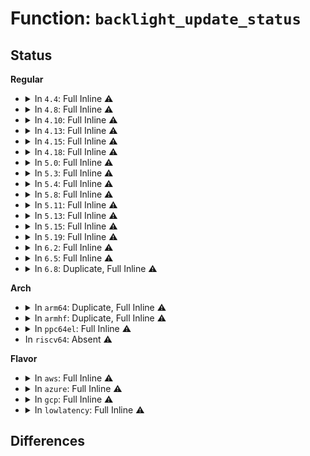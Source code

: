 # Function: <code>backlight_update_status</code>

## Status
<b>Regular</b>
<ul>
<li>
<details>
<summary>In <code>4.4</code>: Full Inline ⚠️</summary>

**Collision:** Unique Static

**Inline:** Full

**Transformation:** False

**Instances:**

```
In drivers/video/backlight/backlight.c (ffffffff8146b88e)
Location: include/linux/backlight.h:120
Inline: True
Inline callers:
  - drivers/video/backlight/backlight.c:backlight_suspend
  - drivers/video/backlight/backlight.c:backlight_resume
  - drivers/video/backlight/backlight.c:bl_power_store
  - drivers/video/backlight/backlight.c:brightness_store
  - drivers/video/backlight/backlight.c:fb_notifier_callback
```
</details>
</li>
<li>
<details>
<summary>In <code>4.8</code>: Full Inline ⚠️</summary>

**Collision:** Unique Static

**Inline:** Full

**Transformation:** False

**Instances:**

```
In drivers/video/backlight/backlight.c (ffffffff814b9d7e)
Location: include/linux/backlight.h:120
Inline: True
Inline callers:
  - drivers/video/backlight/backlight.c:backlight_resume
  - drivers/video/backlight/backlight.c:backlight_suspend
  - drivers/video/backlight/backlight.c:backlight_device_set_brightness
  - drivers/video/backlight/backlight.c:bl_power_store
  - drivers/video/backlight/backlight.c:fb_notifier_callback
```
</details>
</li>
<li>
<details>
<summary>In <code>4.10</code>: Full Inline ⚠️</summary>

**Collision:** Unique Static

**Inline:** Full

**Transformation:** False

**Instances:**

```
In drivers/video/backlight/backlight.c (ffffffff814dbd7b)
Location: include/linux/backlight.h:120
Inline: True
Inline callers:
  - drivers/video/backlight/backlight.c:backlight_resume
  - drivers/video/backlight/backlight.c:backlight_suspend
  - drivers/video/backlight/backlight.c:backlight_device_set_brightness
  - drivers/video/backlight/backlight.c:bl_power_store
  - drivers/video/backlight/backlight.c:fb_notifier_callback
```
</details>
</li>
<li>
<details>
<summary>In <code>4.13</code>: Full Inline ⚠️</summary>

**Collision:** Unique Static

**Inline:** Full

**Transformation:** False

**Instances:**

```
In drivers/video/backlight/backlight.c (ffffffff814e796b)
Location: include/linux/backlight.h:120
Inline: True
Inline callers:
  - drivers/video/backlight/backlight.c:backlight_resume
  - drivers/video/backlight/backlight.c:backlight_suspend
  - drivers/video/backlight/backlight.c:backlight_device_set_brightness
  - drivers/video/backlight/backlight.c:bl_power_store
  - drivers/video/backlight/backlight.c:fb_notifier_callback
```
</details>
</li>
<li>
<details>
<summary>In <code>4.15</code>: Full Inline ⚠️</summary>

**Collision:** Unique Static

**Inline:** Full

**Transformation:** False

**Instances:**

```
In drivers/video/backlight/backlight.c (ffffffff8151c46b)
Location: include/linux/backlight.h:121
Inline: True
Inline callers:
  - drivers/video/backlight/backlight.c:backlight_resume
  - drivers/video/backlight/backlight.c:backlight_suspend
  - drivers/video/backlight/backlight.c:backlight_device_set_brightness
  - drivers/video/backlight/backlight.c:bl_power_store
  - drivers/video/backlight/backlight.c:fb_notifier_callback
```
</details>
</li>
<li>
<details>
<summary>In <code>4.18</code>: Full Inline ⚠️</summary>

**Collision:** Unique Static

**Inline:** Full

**Transformation:** False

**Instances:**

```
In drivers/video/backlight/backlight.c (ffffffff8155213b)
Location: include/linux/backlight.h:117
Inline: True
Inline callers:
  - drivers/video/backlight/backlight.c:backlight_resume
  - drivers/video/backlight/backlight.c:backlight_suspend
  - drivers/video/backlight/backlight.c:backlight_device_set_brightness
  - drivers/video/backlight/backlight.c:bl_power_store
  - drivers/video/backlight/backlight.c:fb_notifier_callback
  - drivers/video/backlight/backlight.c:fb_notifier_callback
```
</details>
</li>
<li>
<details>
<summary>In <code>5.0</code>: Full Inline ⚠️</summary>

**Collision:** Unique Static

**Inline:** Full

**Transformation:** False

**Instances:**

```
In drivers/video/backlight/backlight.c (ffffffff815699cb)
Location: include/linux/backlight.h:116
Inline: True
Inline callers:
  - drivers/video/backlight/backlight.c:backlight_resume
  - drivers/video/backlight/backlight.c:backlight_suspend
  - drivers/video/backlight/backlight.c:backlight_device_set_brightness
  - drivers/video/backlight/backlight.c:bl_power_store
  - drivers/video/backlight/backlight.c:fb_notifier_callback
  - drivers/video/backlight/backlight.c:fb_notifier_callback
```
</details>
</li>
<li>
<details>
<summary>In <code>5.3</code>: Full Inline ⚠️</summary>

**Collision:** Unique Static

**Inline:** Full

**Transformation:** False

**Instances:**

```
In drivers/video/backlight/backlight.c (ffffffff8159a25b)
Location: include/linux/backlight.h:116
Inline: True
Inline callers:
  - drivers/video/backlight/backlight.c:backlight_resume
  - drivers/video/backlight/backlight.c:backlight_suspend
  - drivers/video/backlight/backlight.c:backlight_device_set_brightness
  - drivers/video/backlight/backlight.c:bl_power_store
  - drivers/video/backlight/backlight.c:fb_notifier_callback
  - drivers/video/backlight/backlight.c:fb_notifier_callback
```
</details>
</li>
<li>
<details>
<summary>In <code>5.4</code>: Full Inline ⚠️</summary>

**Collision:** Unique Static

**Inline:** Full

**Transformation:** False

**Instances:**

```
In drivers/video/backlight/backlight.c (ffffffff815bb66b)
Location: include/linux/backlight.h:124
Inline: True
Inline callers:
  - drivers/video/backlight/backlight.c:backlight_resume
  - drivers/video/backlight/backlight.c:backlight_suspend
  - drivers/video/backlight/backlight.c:backlight_device_set_brightness
  - drivers/video/backlight/backlight.c:bl_power_store
  - drivers/video/backlight/backlight.c:fb_notifier_callback
  - drivers/video/backlight/backlight.c:fb_notifier_callback
```
</details>
</li>
<li>
<details>
<summary>In <code>5.8</code>: Full Inline ⚠️</summary>

**Collision:** Unique Static

**Inline:** Full

**Transformation:** False

**Instances:**

```
In drivers/video/backlight/backlight.c (ffffffff8166559b)
Location: include/linux/backlight.h:124
Inline: True
Inline callers:
  - drivers/video/backlight/backlight.c:backlight_resume
  - drivers/video/backlight/backlight.c:backlight_suspend
  - drivers/video/backlight/backlight.c:backlight_device_set_brightness
  - drivers/video/backlight/backlight.c:bl_power_store
  - drivers/video/backlight/backlight.c:fb_notifier_callback
  - drivers/video/backlight/backlight.c:fb_notifier_callback
```
</details>
</li>
<li>
<details>
<summary>In <code>5.11</code>: Full Inline ⚠️</summary>

**Collision:** Unique Static

**Inline:** Full

**Transformation:** False

**Instances:**

```
In drivers/video/backlight/backlight.c (ffffffff8168621b)
Location: include/linux/backlight.h:347
Inline: True
Inline callers:
  - drivers/video/backlight/backlight.c:backlight_resume
  - drivers/video/backlight/backlight.c:backlight_suspend
  - drivers/video/backlight/backlight.c:backlight_device_set_brightness
  - drivers/video/backlight/backlight.c:bl_power_store
  - drivers/video/backlight/backlight.c:fb_notifier_callback
  - drivers/video/backlight/backlight.c:fb_notifier_callback
```
</details>
</li>
<li>
<details>
<summary>In <code>5.13</code>: Full Inline ⚠️</summary>

**Collision:** Unique Static

**Inline:** Full

**Transformation:** False

**Instances:**

```
In drivers/video/backlight/backlight.c (ffffffff8166901b)
Location: include/linux/backlight.h:347
Inline: True
Inline callers:
  - drivers/video/backlight/backlight.c:backlight_resume
  - drivers/video/backlight/backlight.c:backlight_suspend
  - drivers/video/backlight/backlight.c:backlight_device_set_brightness
  - drivers/video/backlight/backlight.c:bl_power_store
  - drivers/video/backlight/backlight.c:fb_notifier_callback
  - drivers/video/backlight/backlight.c:fb_notifier_callback
```
</details>
</li>
<li>
<details>
<summary>In <code>5.15</code>: Full Inline ⚠️</summary>

**Collision:** Unique Static

**Inline:** Full

**Transformation:** False

**Instances:**

```
In drivers/video/backlight/backlight.c (ffffffff816dc33b)
Location: include/linux/backlight.h:347
Inline: True
Inline callers:
  - drivers/video/backlight/backlight.c:backlight_resume
  - drivers/video/backlight/backlight.c:backlight_suspend
  - drivers/video/backlight/backlight.c:backlight_device_set_brightness
  - drivers/video/backlight/backlight.c:bl_power_store
  - drivers/video/backlight/backlight.c:fb_notifier_callback
  - drivers/video/backlight/backlight.c:fb_notifier_callback
```
</details>
</li>
<li>
<details>
<summary>In <code>5.19</code>: Full Inline ⚠️</summary>

**Collision:** Unique Static

**Inline:** Full

**Transformation:** False

**Instances:**

```
In drivers/video/backlight/backlight.c (ffffffff818060b1)
Location: include/linux/backlight.h:347
Inline: True
Inline callers:
  - drivers/video/backlight/backlight.c:backlight_resume
  - drivers/video/backlight/backlight.c:backlight_suspend
  - drivers/video/backlight/backlight.c:backlight_device_set_brightness
  - drivers/video/backlight/backlight.c:bl_power_store
  - drivers/video/backlight/backlight.c:fb_notifier_callback
  - drivers/video/backlight/backlight.c:fb_notifier_callback
```
</details>
</li>
<li>
<details>
<summary>In <code>6.2</code>: Full Inline ⚠️</summary>

**Collision:** Unique Static

**Inline:** Full

**Transformation:** False

**Instances:**

```
In drivers/video/backlight/backlight.c (ffffffff81934b01)
Location: include/linux/backlight.h:347
Inline: True
Inline callers:
  - drivers/video/backlight/backlight.c:backlight_resume
  - drivers/video/backlight/backlight.c:backlight_suspend
  - drivers/video/backlight/backlight.c:backlight_device_set_brightness
  - drivers/video/backlight/backlight.c:bl_power_store
  - drivers/video/backlight/backlight.c:fb_notifier_callback
  - drivers/video/backlight/backlight.c:fb_notifier_callback
```
</details>
</li>
<li>
<details>
<summary>In <code>6.5</code>: Full Inline ⚠️</summary>

**Collision:** Unique Static

**Inline:** Full

**Transformation:** False

**Instances:**

```
In drivers/video/backlight/backlight.c (ffffffff81978fc1)
Location: include/linux/backlight.h:347
Inline: True
Inline callers:
  - drivers/video/backlight/backlight.c:backlight_resume
  - drivers/video/backlight/backlight.c:backlight_suspend
  - drivers/video/backlight/backlight.c:backlight_device_set_brightness
  - drivers/video/backlight/backlight.c:bl_power_store
  - drivers/video/backlight/backlight.c:fb_notifier_callback
  - drivers/video/backlight/backlight.c:fb_notifier_callback
```
</details>
</li>
<li>
<details>
<summary>In <code>6.8</code>: Duplicate, Full Inline ⚠️</summary>

**Collision:** Static Duplication

**Inline:** Full

**Transformation:** False

**Instances:**

```
In drivers/video/backlight/backlight.c (ffffffff819c30e1)
Location: include/linux/backlight.h:347
Inline: True
Inline callers:
  - drivers/video/backlight/backlight.c:backlight_resume
  - drivers/video/backlight/backlight.c:backlight_suspend
  - drivers/video/backlight/backlight.c:backlight_device_set_brightness
  - drivers/video/backlight/backlight.c:bl_power_store
  - drivers/video/backlight/backlight.c:fb_notifier_callback
  - drivers/video/backlight/backlight.c:fb_notifier_callback
```
```
In drivers/gpu/drm/drm_panel.c (ffffffff81cb9786)
Location: include/linux/backlight.h:347
Inline: True
Inline callers:
  - drivers/gpu/drm/drm_panel.c:drm_panel_disable
  - drivers/gpu/drm/drm_panel.c:drm_panel_enable
```
</details>
</li>
</ul>
<b>Arch</b>
<ul>
<li>
<details>
<summary>In <code>arm64</code>: Duplicate, Full Inline ⚠️</summary>

**Collision:** Static Duplication

**Inline:** Full

**Transformation:** False

**Instances:**

```
In drivers/video/backlight/backlight.c (ffff80001074233c)
Location: include/linux/backlight.h:124
Inline: True
Inline callers:
  - drivers/video/backlight/backlight.c:backlight_resume
  - drivers/video/backlight/backlight.c:backlight_suspend
  - drivers/video/backlight/backlight.c:backlight_device_set_brightness
  - drivers/video/backlight/backlight.c:bl_power_store
  - drivers/video/backlight/backlight.c:fb_notifier_callback
  - drivers/video/backlight/backlight.c:fb_notifier_callback
```
```
In drivers/video/fbdev/amba-clcd.c (ffff80001075c32c)
Location: include/linux/backlight.h:124
Inline: True
Inline callers:
  - drivers/video/fbdev/amba-clcd.c:clcdfb_enable
  - drivers/video/fbdev/amba-clcd.c:clcdfb_disable
```
</details>
</li>
<li>
<details>
<summary>In <code>armhf</code>: Duplicate, Full Inline ⚠️</summary>

**Collision:** Static Duplication

**Inline:** Full

**Transformation:** False

**Instances:**

```
In drivers/video/backlight/backlight.c (c08c6cb0)
Location: include/linux/backlight.h:124
Inline: True
Inline callers:
  - drivers/video/backlight/backlight.c:backlight_resume
  - drivers/video/backlight/backlight.c:backlight_suspend
  - drivers/video/backlight/backlight.c:backlight_device_set_brightness
  - drivers/video/backlight/backlight.c:bl_power_store
  - drivers/video/backlight/backlight.c:fb_notifier_callback
  - drivers/video/backlight/backlight.c:fb_notifier_callback
```
```
In drivers/video/fbdev/amba-clcd.c (c08df58c)
Location: include/linux/backlight.h:124
Inline: True
Inline callers:
  - drivers/video/fbdev/amba-clcd.c:clcdfb_enable
  - drivers/video/fbdev/amba-clcd.c:clcdfb_disable
```
</details>
</li>
<li>
<details>
<summary>In <code>ppc64el</code>: Full Inline ⚠️</summary>

**Collision:** Unique Static

**Inline:** Full

**Transformation:** False

**Instances:**

```
In drivers/video/backlight/backlight.c (c0000000008a2bb8)
Location: include/linux/backlight.h:124
Inline: True
Inline callers:
  - drivers/video/backlight/backlight.c:backlight_resume
  - drivers/video/backlight/backlight.c:backlight_suspend
  - drivers/video/backlight/backlight.c:backlight_device_set_brightness
  - drivers/video/backlight/backlight.c:bl_power_store
  - drivers/video/backlight/backlight.c:fb_notifier_callback
  - drivers/video/backlight/backlight.c:fb_notifier_callback
```
</details>
</li>
<li>
In <code>riscv64</code>: Absent ⚠️
</li>
</ul>
<b>Flavor</b>
<ul>
<li>
<details>
<summary>In <code>aws</code>: Full Inline ⚠️</summary>

**Collision:** Unique Static

**Inline:** Full

**Transformation:** False

**Instances:**

```
In drivers/video/backlight/backlight.c (ffffffff815af7bb)
Location: include/linux/backlight.h:124
Inline: True
Inline callers:
  - drivers/video/backlight/backlight.c:backlight_resume
  - drivers/video/backlight/backlight.c:backlight_suspend
  - drivers/video/backlight/backlight.c:backlight_device_set_brightness
  - drivers/video/backlight/backlight.c:bl_power_store
  - drivers/video/backlight/backlight.c:fb_notifier_callback
  - drivers/video/backlight/backlight.c:fb_notifier_callback
```
</details>
</li>
<li>
<details>
<summary>In <code>azure</code>: Full Inline ⚠️</summary>

**Collision:** Unique Static

**Inline:** Full

**Transformation:** False

**Instances:**

```
In drivers/video/backlight/backlight.c (ffffffff8159e94b)
Location: include/linux/backlight.h:124
Inline: True
Inline callers:
  - drivers/video/backlight/backlight.c:backlight_resume
  - drivers/video/backlight/backlight.c:backlight_suspend
  - drivers/video/backlight/backlight.c:backlight_device_set_brightness
  - drivers/video/backlight/backlight.c:bl_power_store
  - drivers/video/backlight/backlight.c:fb_notifier_callback
  - drivers/video/backlight/backlight.c:fb_notifier_callback
```
</details>
</li>
<li>
<details>
<summary>In <code>gcp</code>: Full Inline ⚠️</summary>

**Collision:** Unique Static

**Inline:** Full

**Transformation:** False

**Instances:**

```
In drivers/video/backlight/backlight.c (ffffffff815afd4b)
Location: include/linux/backlight.h:124
Inline: True
Inline callers:
  - drivers/video/backlight/backlight.c:backlight_resume
  - drivers/video/backlight/backlight.c:backlight_suspend
  - drivers/video/backlight/backlight.c:backlight_device_set_brightness
  - drivers/video/backlight/backlight.c:bl_power_store
  - drivers/video/backlight/backlight.c:fb_notifier_callback
  - drivers/video/backlight/backlight.c:fb_notifier_callback
```
</details>
</li>
<li>
<details>
<summary>In <code>lowlatency</code>: Full Inline ⚠️</summary>

**Collision:** Unique Static

**Inline:** Full

**Transformation:** False

**Instances:**

```
In drivers/video/backlight/backlight.c (ffffffff815c97bb)
Location: include/linux/backlight.h:124
Inline: True
Inline callers:
  - drivers/video/backlight/backlight.c:backlight_resume
  - drivers/video/backlight/backlight.c:backlight_suspend
  - drivers/video/backlight/backlight.c:backlight_device_set_brightness
  - drivers/video/backlight/backlight.c:bl_power_store
  - drivers/video/backlight/backlight.c:fb_notifier_callback
  - drivers/video/backlight/backlight.c:fb_notifier_callback
```
</details>
</li>
</ul>

## Differences
